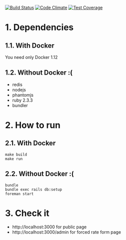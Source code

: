 [![Build Status](https://travis-ci.org/xamut/exchange_rates_monitor.svg?branch=master)](https://travis-ci.org/xamut/exchange_rates_monitor)
[![Code Climate](https://codeclimate.com/github/xamut/exchange_rates_monitor/badges/gpa.svg)](https://codeclimate.com/github/xamut/exchange_rates_monitor)
[![Test Coverage](https://codeclimate.com/github/xamut/exchange_rates_monitor/badges/coverage.svg)](https://codeclimate.com/github/xamut/exchange_rates_monitor/coverage)

# 1. Dependencies
## 1.1. With Docker
You need only Docker 1.12

## 1.2. Without Docker :(
* redis
* nodejs
* phantomjs
* ruby 2.3.3
* bundler

# 2. How to run
## 2.1. With Docker
```
make build
make run
```
## 2.2. Without Docker :(
```
bundle
bundle exec rails db:setup
foreman start
```

# 3. Check it
* http://localhost:3000 for public page
* http://localhost:3000/admin for forced rate form page
